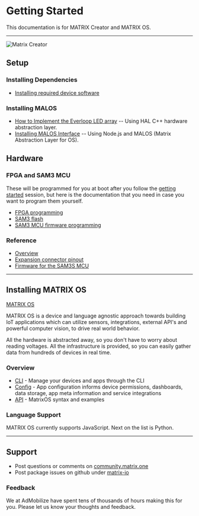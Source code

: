 # Getting Started
This documentation is for MATRIX Creator and MATRIX OS.
________
![Matrix Creator](http://packages.matrix.one/wiki-images/general-assets/hand-small.png)
## Setup

### Installing Dependencies
* [Installing required device software](intro/install.md)

### Installing MALOS
* [How to Implement the Everloop LED array](intro/hal.md) -- Using HAL C++ hardware abstraction layer.
* [Installing MALOS Interface](intro/malos.md) -- Using Node.js and MALOS (Matrix Abstraction Layer for OS).

## Hardware

### FPGA and SAM3 MCU
These will be programmed for you at boot after you follow the [getting started](2.-Getting-Started) session, but here is the documentation that you need in case you want to program them yourself.
* [FPGA programming](Hardware/fpga.md)
* [SAM3 flash](Hardware/Sam3.md)
* [SAM3 MCU firmware programming](Hardware/sam3mcu-programming.md)

### Reference
* [Overview](Reference/overview.md)
* [Expansion connector pinout](Reference/pinout.md)
* [Firmware for the SAM3S MCU](https://github.com/matrix-io/matrix-creator-mcu)
________
## Installing MATRIX OS

[MATRIX OS](http://github.com/matrix-io/matrix-os)

MATRIX OS is a device and language agnostic approach towards building IoT applications which can utilize sensors, integrations, external API's and powerful computer vision, to drive real world behavior.

All the hardware is abstracted away, so you don't have to worry about reading voltages.
All the infrastructure is provided, so you can easily gather data from hundreds of devices in real time.

### Overview
* [CLI](CLI/overview.md) - Manage your devices and apps through the CLI
* [Config](Configuration/overview.md) - App configuration informs device permissions, dashboards, data storage, app meta information and service integrations
* [API](API/overview.md) - MatrixOS syntax and examples

### Language Support
MATRIX OS currently supports JavaScript. Next on the list is Python.
________
## Support

* Post questions or comments on [community.matrix.one](http://community.matrix.one/)
* Post package issues on github under [matrix-io](https://github.com/matrix-io)

### Feedback
We at AdMobilize have spent tens of thousands of hours making this for you. Please let us know your thoughts and feedback.
